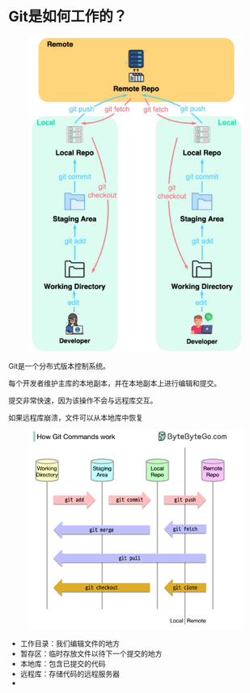 # Git是如何工作的？

<figure><img src="../.gitbook/assets/image (8).png" alt=""><figcaption></figcaption></figure>

Git是一个分布式版本控制系统。

每个开发者维护主库的本地副本，并在本地副本上进行编辑和提交。

提交非常快速，因为该操作不会与远程库交互。

如果远程库崩溃，文件可以从本地库中恢复





<figure><img src="../.gitbook/assets/image (9).png" alt=""><figcaption></figcaption></figure>



* 工作目录：我们编辑文件的地方
* 暂存区：临时存放文件以待下一个提交的地方
* 本地库：包含已提交的代码
* 远程库：存储代码的远程服务器
*



